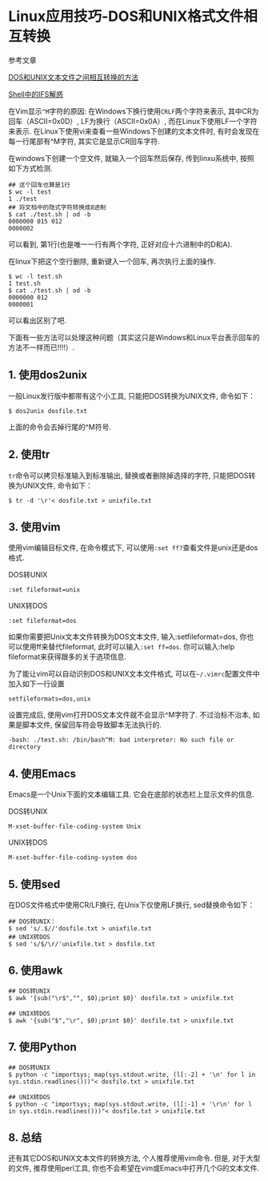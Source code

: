 # Linux应用技巧-DOS和UNIX格式文件相互转换

参考文章

[DOS和UNIX文本文件之间相互转换的方法](http://blog.csdn.net/fan_hai_ping/article/details/8352087)

[Shell中的IFS解惑](http://blog.csdn.net/whuslei/article/details/7187639)

在Vim显示`^M`字符的原因: 在Windows下换行使用`CRLF`两个字符来表示, 其中CR为回车（ASCII=0x0D）, LF为换行（ASCII=0x0A）, 而在Linux下使用LF一个字符来表示. 在Linux下使用vi来查看一些Windows下创建的文本文件时, 有时会发现在每一行尾部有^M字符, 其实它是显示CR回车字符. 

在windows下创建一个空文件, 就输入一个回车然后保存, 传到linxu系统中, 按照如下方式检测.

```
## 这个回车也算是1行
$ wc -l test
1 ./test
## 将文档中的隐式字符转换成8进制
$ cat ./test.sh | od -b
0000000 015 012
0000002
```

可以看到, 第1行(也是唯一一行有两个字符, 正好对应十六进制中的D和A).

在linux下把这个空行删除, 重新键入一个回车, 再次执行上面的操作.

```
$ wc -l test.sh 
1 test.sh
$ cat ./test.sh | od -b
0000000 012
0000001
```

可以看出区别了吧.

下面有一些方法可以处理这种问题（其实这只是Windows和Linux平台表示回车的方法不一样而已!!!!）. 

## 1. 使用dos2unix

一般Linux发行版中都带有这个小工具, 只能把DOS转换为UNIX文件, 命令如下：

```
$ dos2unix dosfile.txt
```

上面的命令会去掉行尾的^M符号. 

## 2. 使用tr

`tr`命令可以拷贝标准输入到标准输出, 替换或者删除掉选择的字符, 只能把DOS转换为UNIX文件, 命令如下：

```
$ tr -d '\r'< dosfile.txt > unixfile.txt
```

## 3. 使用vim


使用vim编辑目标文件, 在命令模式下, 可以使用`:set ff?`查看文件是unix还是dos格式.

DOS转UNIX

```
:set fileformat=unix
```

UNIX转DOS

```
:set fileformat=dos
```

如果你需要把Unix文本文件转换为DOS文本文件, 输入:setfileformat=dos, 你也可以使用ff来替代fileformat, 此时可以输入`:set ff=dos`. 你可以输入:help fileformat来获得跟多的关于选项信息. 

为了能让vim可以自动识别DOS和UNIX文本文件格式, 可以在`~/.vimrc`配置文件中加入如下一行设置

```
setfileformats=dos,unix
```

设置完成后, 使用vim打开DOS文本文件就不会显示^M字符了. 不过治标不治本, 如果是脚本文件, 保留回车符会导致脚本无法执行的. 

```
-bash: ./test.sh: /bin/bash^M: bad interpreter: No such file or directory
```

## 4. 使用Emacs

Emacs是一个Unix下面的文本编辑工具. 它会在底部的状态栏上显示文件的信息. 

DOS转UNIX

```
M-xset-buffer-file-coding-system Unix
```

UNIX转DOS

```
M-xset-buffer-file-coding-system dos
```

## 5. 使用sed

在DOS文件格式中使用CR/LF换行, 在Unix下仅使用LF换行, sed替换命令如下：

```
## DOS转UNIX：
$ sed 's/.$//'dosfile.txt > unixfile.txt
## UNIX转DOS
$ sed 's/$/\r/'unixfile.txt > dosfile.txt
```

## 6. 使用awk

```
## DOS转UNIX
$ awk '{sub("\r$","", $0);print $0}' dosfile.txt > unixfile.txt

## UNIX转DOS
$ awk '{sub("$","\r", $0);print $0}' dosfile.txt > unixfile.txt
```

## 7. 使用Python

```
## DOS转UNIX
$ python -c "importsys; map(sys.stdout.write, (l[:-2] + '\n' for l in sys.stdin.readlines()))"< dosfile.txt > unixfile.txt

## UNIX转DOS
$ python -c "importsys; map(sys.stdout.write, (l[:-1] + '\r\n' for l in sys.stdin.readlines()))"< dosfile.txt > unixfile.txt
```

## 8. 总结
         
还有其它DOS和UNIX文本文件的转换方法, 个人推荐使用vim命令. 但是, 对于大型的文件, 推荐使用perl工具, 你也不会希望在vim或Emacs中打开几个G的文本文件. 